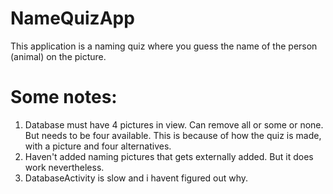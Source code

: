 # NameQuizApp
This application is a naming quiz where you guess the name of the person (animal) on the picture.

# Some notes:
1. Database must have 4 pictures in view. Can remove all or some or none. But needs to be four available. This is because of how the quiz is made, with a picture and four alternatives.
2. Haven't added naming pictures that gets externally added. But it does work nevertheless.
3. DatabaseActivity is slow and i havent figured out why.
